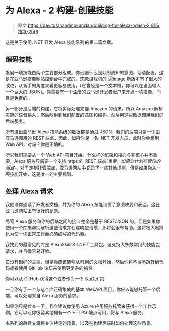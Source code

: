 # 为 Alexa - 2 构建-创建技能

> 原文:[https://dev.to/anandmukundan/building-for-alexa-ndash-2 创造技能-2bf8](https://dev.to/anandmukundan/building-for-alexa-ndash-2---creating-a-skill-2bf8)

这是关于使用. NET 开发 Alexa 技能系列的第二篇文章。

## 编码技能

发展一项技能由两个主要部分组成。你设置什么是众所周知的意图，话语配置。这是在亚马逊技能网站控制台中完成的。这款游戏机的 [![image](../Images/67887cb1411a372552fe48f202068356.png "image")](http://manand.typepad.com/.a/6a00d83451a61969e2022ad3a2e550200b-pi) 新版本有了很大的改进，从新手的角度来看更容易使用。(它曾经是一个文本框，你可以在里面输入一个巨大的 JSON)。你需要有一个注册的亚马逊开发者账户来开发一项技能，而且是免费的。

另一部分是后端的构建，它将实际处理来自 Amazon 的请求。所以 Amazon 解析实际的语音输入，然后映射到我们配置的意图和结构，然后用这些数据调用我们的后端服务。

所有进出亚马逊 Alexa 技能系统的数据都是通过 JSON，我们的后端只是一个由亚马逊调用的 REST 端点。因此，如果你是一名. NET 开发人员，此时你会想到 Web API，对吗？你是正确的。

所以我们需要从一个 Web API 项目开始。什么样的框架和核心与非核心并不重要，Alexa 服务只需要一个支持 https 的 REST 端点(*重要，如果你计划托管你的端点*)。对于[定制托管端点](https://developer.amazon.com/docs/custom-skills/host-a-custom-skill-as-a-web-service.html)，亚马逊网站中记录了一些其他规则，但是如果你从一项技能开始，这是唯一的主要规则。

## 处理 Alexa 请求

我假设你通读了开发者文档，并为你的 Alexa 技能设置了意图映射和表达。这在亚马逊网站上有很好的记录。

尽管 Alexa 服务和你的后端之间的接口完全是基于 REST/JSON 的，但是如果你使用一个库来帮助解析这些请求并创建响应请求，那将会很有帮助。这将极大地简化为使一切正常工作而必须编写的代码量。

我找到的最常见的库是 AlexaSkillsKit.NET 工具包。这支持大多数常用的技能包请求，并且很容易开始。

它没有很好的文档，但是你应该能够从可用的文档开始，然后你将不得不跳转到代码或者使用 GitHub 论坛来使用更复杂的特性。

你可以从 GitHub 获得这个或者作为一个 [NuGet](https://www.nuget.org/packages/AlexaSkillsKit.NET/) 包

一旦你有了一个与这个库正确集成的基本 WebAPI 项目，你应该能够托管一个后端，可以处理来自 Alexa 服务的请求。

如果你只是检查一下，我会建议你使用 Azure 应用服务托管来获得一个工作示例。它可以让你很容易地拥有一个 HTTPS 端点可用，将与 Alexa 服务。

本系列的后续文章将关注特定的场景，以及在构建后端时如何处理这些场景。